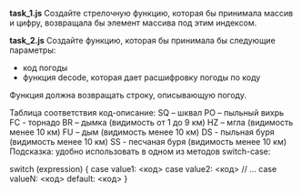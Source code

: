 **task_1.js**
Создайте стрелочную функцию, которая бы принимала массив и цифру, возвращала бы элемент массива под этим индексом.

**task_2.js**
Создайте функцию, которая бы принимала бы следующие параметры:

- код погоды
- функция decode, которая дает расшифровку погоды по коду

Функция должна возвращать строку, описывающую погоду.

Таблица соответствия код-описание:
SQ – шквал
PO – пыльный вихрь
FC - торнадо
BR – дымка (видимость от 1 до 9 км)
HZ – мгла (видимость менее 10 км)
FU – дым (видимость менее 10 км)
DS - пыльная буря (видимость менее 10 км)
SS - песчаная буря (видимость менее 10 км)
Подсказка: удобно использовать в одном из методов switch-case:

switch (expression) {
    case value1:
        <код>
    case value2:
        <код>
// …
    case valueN:
        <код>
    default:
        <код>
}